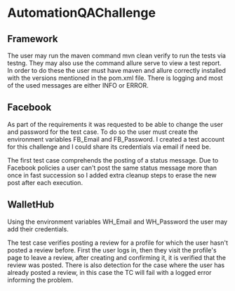# AutomationQAChallenge
## Framework
The user may run the maven command mvn clean verify to run the tests via testng. They may also use the command allure serve to view a test report. In order to do these the user must have maven and allure correctly installed with the versions mentioned in the pom.xml file. There is logging and most of the used messages are either INFO or ERROR.
## Facebook
As part of the requirements it was requested to be able to change the user and password for the test case. To do so the user must create the environment variables FB_Email and FB_Password. I created a test account for this challenge and I could share its credentials via email if need be.

The first test case comprehends the posting of a status message. Due to Facebook policies a user can't post the same status message more than once in fast succession so I added extra cleanup steps to erase the new post after each execution.
## WalletHub
Using the environment variables WH_Email and WH_Password the user may add their credentials.

The test case verifies posting a review for a profile for which the user hasn't posted a review before. First the user logs in, then they visit the profile's page to leave a review, after creating and confirming it, it is verified that the review was posted. There is also detection for the case where the user has already posted a review, in this case the TC will fail with a logged error informing the problem.
